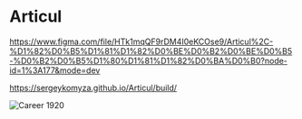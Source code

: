 # Articul

https://www.figma.com/file/HTk1mqQF9rDM4I0eKCOse9/Articul%2C-%D1%82%D0%B5%D1%81%D1%82%D0%BE%D0%B2%D0%BE%D0%B5-%D0%B2%D0%B5%D1%80%D1%81%D1%82%D0%BA%D0%B0?node-id=1%3A177&mode=dev

https://sergeykomyza.github.io/Articul/build/

![Career 1920](https://github.com/sergeykomyza/Articul/assets/62849901/17ea9a2f-0796-4980-a2c3-962e4ffc8511)

